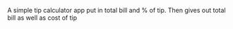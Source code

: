 A simple tip calculator app 
put in total bill and % of tip. Then gives out total bill as well as cost of tip

